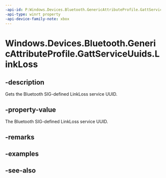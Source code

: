 ```yaml
---
-api-id: P:Windows.Devices.Bluetooth.GenericAttributeProfile.GattServiceUuids.LinkLoss
-api-type: winrt property
-api-device-family-note: xbox
---
```


<!-- Property syntax
public System.Guid LinkLoss { get; }
-->

# Windows.Devices.Bluetooth.GenericAttributeProfile.GattServiceUuids.LinkLoss

## -description
Gets the Bluetooth SIG-defined LinkLoss service UUID.

## -property-value
The Bluetooth SIG-defined LinkLoss service UUID.

## -remarks

## -examples

## -see-also
